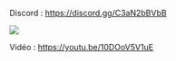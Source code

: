 Discord : https://discord.gg/C3aN2bBVbB

<img src="https://i.imgur.com/0fdPfiQ.png">

Vidéo : https://youtu.be/10DOoV5V1uE
